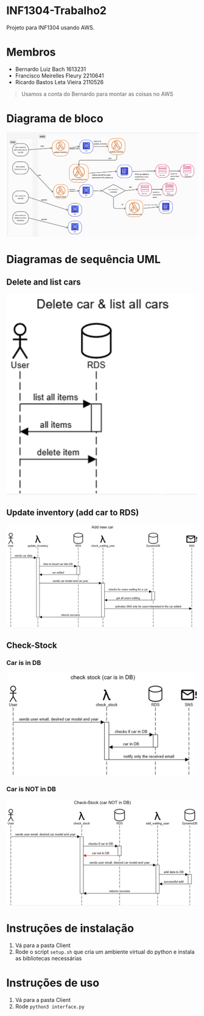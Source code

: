 # INF1304-Trabalho2
Projeto para INF1304 usando AWS.

# Membros
- Bernardo Luiz Bach 1613231
- Francisco Meirelles Fleury 2210641
- Ricardo Bastos Leta Vieira 2110526

> Usamos a conta do Bernardo para montar as coisas no AWS

# Diagrama de bloco 
![alt text](diagrams/block.png)

# Diagramas de sequência UML
## Delete and list cars
![image](diagrams/delete_list.png)

## Update inventory (add car to RDS)
![image](diagrams/update_db.png)

## Check-Stock
### Car is in DB
![alt text](diagrams/car_exists.png)

### Car is NOT in DB
![alt text](diagrams/car_not_exist.png)

# Instruções de instalação
1. Vá para a pasta Client 
2. Rode o script ```setup.sh``` que cria um ambiente virtual do python e instala as bibliotecas necessárias
# Instruções de uso
1. Vá para a pasta Client
2. Rode ```python3 interface.py``` 
